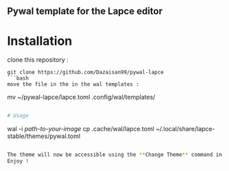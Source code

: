## Pywal template for the Lapce editor

# Installation
clone this repository :
```
git clone https://github.com/Dazaisan99/pywal-lapce
```bash
move the file in the in the wal templates :
```
mv ~/pywal-lapce/lapce.toml .config/wal/templates/
```bash

# Usage
```
wal -i _path-to-your-image_
cp .cache/wal/lapce.toml ~/.local/share/lapce-stable/themes/pywal.toml
```bash

The theme will now be accessible using the **Change Theme** command in Lapce
Enjoy !